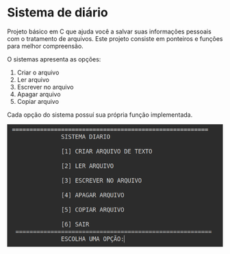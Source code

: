 # Sistema de diário

Projeto básico em C que ajuda você a salvar suas informações pessoais com o tratamento de arquivos. Este projeto consiste em ponteiros e funções para melhor compreensão.

O sistemas apresenta as opções:

1. Criar o arquivo
2. Ler arquivo
3. Escrever no arquivo
4. Apagar arquivo
5. Copiar arquivo

Cada opção do sistema possuí sua própria função implementada.

![Meneu incial do sistema](assets/imgs/img.png "Menu")